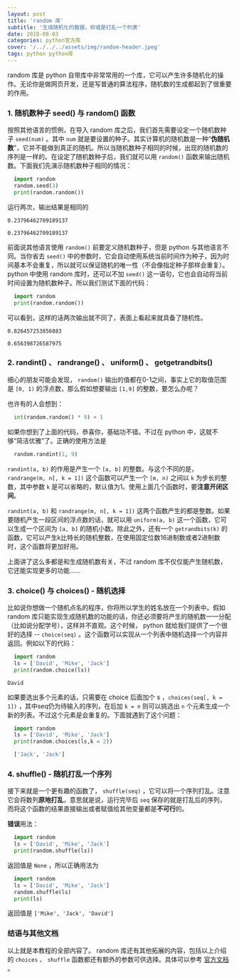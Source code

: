 ```yaml
---
layout: post
title: 'random 库'
subtitle: '生成随机化的数据，抑或是打乱一个列表'
date: 2018-08-03
categories: python官方库
cover: '/../../../assets/img/random-header.jpeg'
tags: python python库
---
```


random 库是 python 自带库中非常常用的一个库，它可以产生许多随机化的操作。无论你是做网页开发，还是写普通的算法程序，随机数的生成都起到了很重要的作用。

### 1. 随机数种子 seed() 与 random() 函数

按照其他语言的惯例，在导入 random 库之后，我们首先需要设定一个随机数种子 `seed(num)` 。其中 `num` 就是要设置的种子。其实计算机的随机数是一种“**伪随机数**”，它并不能做到真正的随机。所以当随机数种子相同的时候，出现的随机数的序列是一样的。在设定了随机数种子后，我们就可以用 `random()` 函数来输出随机数。下面我们先演示随机数种子相同的情况：

```python
  import random
  random.seed(3)
  print(random.random())
```

运行两次，输出结果是相同的

`0.23796462709189137`

`0.23796462709189137`

前面说其他语言使用 `random()` 前要定义随机数种子，但是 python 与其他语言不同。当你省去 `seed()` 中的参数时，它会自动使用系统当前时间作为种子，因为时间基本不会重复，所以就可以保证随机的唯一性（不会像指定种子那样会重复）。 python 中使用 random 库时，还可以不加 `seed()` 这一语句，它也会自动将当前时间设置为随机数种子。所以我们测试下面的代码：

```python
  import random
  print(random.random())
```

可以看到，这样的话两次输出就不同了，表面上看起来就具备了随机性。

`0.826457253856883`

`0.656398726587975`

### 2. randint() 、 randrange() 、 uniform() 、 getgetrandbits()

细心的朋友可能会发现， `random()` 输出的值都在0-1之间，事实上它的取值范围是 `[0, 1)` 的浮点数，那么假如想要输出 `[1,9]` 的整数，要怎么办呢？

也许有的人会想到：

```python
  int(random.random() * 9) + 1
```

如果你想到了上面的代码，恭喜你，基础功不错。不过在 python 中，这就不够“简洁优雅”了。正确的使用方法是

```python
  random.randint(1, 9)
```

`randint(a, b)` 的作用是产生一个 `[a, b]` 的整数。与这个不同的是， `randrange(m, n[, k = 1])` 这个函数可以产生一个 `[m, n)` 之间以 `k` 为步长的整数，其中参数 `k` 是可以省略的，默认值为1。使用上面几个函数时，要**注意开闭区间**。

`randint(a, b)` 和 `randrange(m, n[, k = 1])` 这两个函数产生的都是整数。如果要随机产生一段区间的浮点数的话，就可以用 `uniform(a, b)` 这一个函数，它可以生成一个区间为 `[a, b]` 的随机小数。除此之外，还有一个 `getrandbits(k)` 的函数，它可以产生k比特长的随机整数，在使用固定位数16进制数或者2进制数时，这个函数将更加好用。

上面讲了这么多都是和生成随机数有关，不过 random 库不仅仅能产生随机数，它还能实现更多的功能……

### 3. choice() 与 choices() - 随机选择

比如说你想做一个随机点名的程序，你将所以学生的姓名放在一个列表中。假如 random 库只能实现生成随机数的功能的话，你还必须要将产生的随机数一一分配（比如说分配学号），这样并不直观。这个时候， python 就给我们提供了一个很好的选择 -- `choice(seq)` 。这个函数可以实现从一个列表中随机选择一个内容并返回。例如以下的代码：

```python
  import random
  ls = ['David', 'Mike', 'Jack']
  print(random.choice(ls))
```

`David`

如果要选出多个元素的话，只需要在 choice 后面加个 s ，`choices(seq[, k = 1])` ，其中seq仍为待输入的序列，在后加 `k = n` 则可以挑选出 `n` 个元素生成一个新的列表。不过这个元素是会重复的。下面就遇到了这个问题：

```python
  import random
  ls = ['David', 'Mike', 'Jack']
  print(random.choices(ls,k = 2))
```

```python
  ['Jack', 'Jack']
```

### 4. shuffle() - 随机打乱一个序列

接下来就是一个更有趣的函数了， `shuffle(seq)` ，它可以将一个序列打乱。注意它会将数列**原地打乱**，意思就是说，运行完毕后 `seq` 保存的就是打乱后的序列，而将这个函数的结果直接输出或者赋值给其他变量都是**不可行**的。

**错误**用法：

```python
  import random
  ls = ['David', 'Mike', 'Jack']
  print(random.shuffle(ls))
```

返回值是 `None` ，所以正确用法为

```python
  import random
  ls = ['David', 'Mike', 'Jack']
  random.shuffle(ls)
  print(ls)
```

返回值是 `['Mike', 'Jack', 'David']`

### 结语与其他文档

以上就是本教程的全部内容了。 random 库还有其他拓展的内容，包括以上介绍的 `choices` 、 `shuffle` 函数都还有额外的参数可供选择。具体可以参考 [官方文档](https://docs.python.org/3/library/random.html) 。




